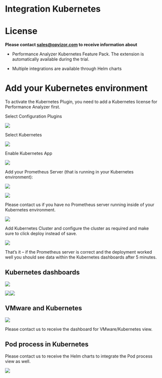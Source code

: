 # Integration Kubernetes

# License

**Please contact <sales@opvizor.com> to receive information about**

  - Performance Analyzer Kubernetes Feature Pack. The extension is
    automatically available during the trial.

  - Multiple integrations are available through Helm charts

# Add your Kubernetes environment

To activate the Kubernetes Plugin, you need to add a Kubernetes license
for Performance Analyzer first.

Select Configuration Plugins

![](attachments/899481601/899579908.png)

Select Kubernetes

![](attachments/899481601/899514376.png)

Enable Kubernetes App

![](attachments/899481601/899514384.png)

Add your Prometheus Server (that is running in your Kubernetes
environment):

![](attachments/899481601/899547141.png)

![](attachments/899481601/899579919.png)

Please contact us if you have no Prometheus server running inside of
your Kubernetes environment.

![](attachments/899481601/899514400.png)

Add Kubernetes Cluster and configure the cluster as required and make
sure to click deploy instead of save.

![](attachments/899481601/899612677.png)

That’s it – if the Prometheus server is correct and the deployment
worked well you should see data within the Kubernetes dashboards after 5
minutes.

## Kubernetes dashboards

![](attachments/899481601/899547155.png)

![](attachments/899481601/899579929.png)![](attachments/899481601/899481616.png)

## VMware and Kubernetes

![](attachments/899481601/899612693.png)

Please contact us to receive the dashboard for VMware/Kubernetes view.

## Pod process in Kubernetes

Please contact us to receive the Helm charts to integrate the Pod
process view as well.

![](attachments/899481601/899612685.png)

